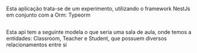 Esta aplicação trata-se de um experimento, utilizando o framework NestJs em conjunto com a Orm: Typeorm

## 
Esta api tem a seguinte modela o que seria uma sala de aula, onde temos a entidades:
Classroom, Teacher e Student, que possuem diversos relacionamentos entre si
##
